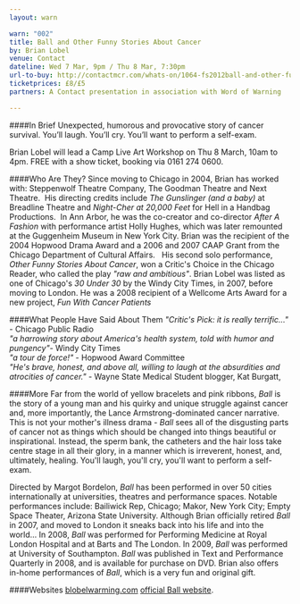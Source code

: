 ```yaml
---
layout: warn

warn: "002"
title: Ball and Other Funny Stories About Cancer
by: Brian Lobel
venue: Contact
dateline: Wed 7 Mar, 9pm / Thu 8 Mar, 7:30pm
url-to-buy: http://contactmcr.com/whats-on/1064-fs2012ball-and-other-funny-stories-about-cancer/booking/
ticketprices: £8/£5
partners: A Contact presentation in association with Word of Warning

---
```


####In Brief
Unexpected, humorous and provocative story of cancer survival. You’ll laugh. You’ll cry. You’ll want to perform a self-exam. 

Brian Lobel will lead a Camp Live Art Workshop on Thu 8 March, 10am to 4pm. FREE with a show ticket, booking via 0161 274 0600.  

####Who Are They?
Since moving to Chicago in 2004, Brian has worked with: Steppenwolf Theatre Company, The Goodman Theatre and Next Theatre.  His directing credits include *The Gunslinger (and a baby)* at Breadline Theatre and *Night-Cher at 20,000 Feet* for Hell in a Handbag Productions.  In Ann Arbor, he was the co-creator and co-director *After A Fashion* with performance artist Holly Hughes, which was later remounted at the Guggenheim Museum in New York City. Brian was the recipient of the 2004 Hopwood Drama Award and a 2006 and 2007 CAAP Grant from the Chicago Department of Cultural Affairs.   His second solo performance, *Other Funny Stories About Cancer*, won a Critic's Choice in the Chicago Reader, who called the play *"raw and ambitious"*. Brian Lobel was listed as one of Chicago's *30 Under 30* by the Windy City Times, in 2007, before moving to London. He was a 2008 recipient of a Wellcome Arts Award for a new project, *Fun With Cancer Patients*

####What People Have Said About Them
*"Critic's Pick: it is really terrific..."* - Chicago Public Radio     
*"a harrowing story about America's health system, told with humor and pungency"*- Windy City Times    
*"a tour de force!"* - Hopwood Award Committee    
*"He's brave, honest, and above all, willing to laugh at the absurdities and atrocities of cancer."* - Wayne State Medical Student blogger, Kat Burgatt,    

####More
Far from the world of yellow bracelets and pink ribbons, *Ball* is the story of a young man and his quirky and unique struggle against cancer and, more importantly, the Lance Armstrong-dominated cancer narrative. This is not your mother's illness drama - *Ball* sees all of the disgusting parts of cancer not as things which should be changed into things beautiful or inspirational. Instead, the sperm bank, the catheters and the hair loss take centre stage in all their glory, in a manner which is irreverent, honest, and, ultimately, healing. 
You'll laugh, you'll cry, you'll want to perform a self-exam. 
 
Directed by Margot Bordelon, *Ball* has been performed in over 50 cities internationally at universities, theatres and performance spaces. Notable performances include: Bailiwick Rep, Chicago; Makor, New York City;  Empty Space Theater, Arizona State University.
Although Brian officially retired *Ball* in 2007, and moved to London it sneaks back into his life and into the world... In 2008, *Ball* was performed for Performing Medicine at Royal London Hospital and at Barts and The London. In 2009, *Ball* was performed at University of Southampton. *Ball* was published in Text and Performance Quarterly in 2008, and is available for purchase on DVD. Brian also offers in-home performances of *Ball*, which is a very fun and original gift.

####Websites
[blobelwarming.com](http://www.blobelwarming.com/)
[official Ball website](http://brianlobel.freeservers.com/BALL1.htm). 
